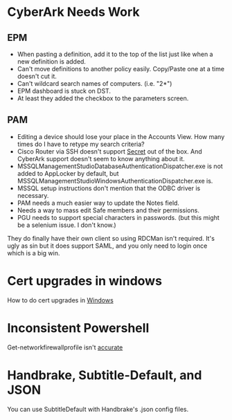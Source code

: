 # CyberArk Needs Work

## EPM

* When pasting a definition, add it to the top of the list just like when a new definition is added.
* Can't move definitions to another policy easily. Copy/Paste one at a time doesn't cut it.
* Can't wildcard search names of computers. (i.e. "2*")
* EPM dashboard is stuck on DST.
* At least they added the checkbox to the parameters screen.

## PAM

* Editing a device should lose your place in the Accounts View. How many times do I have to retype my search criteria?
* Cisco Router via SSH doesn't support [Secret](https://cyberark-customers.force.com/s/article/00002207) out of the box. And CyberArk support doesn't seem to know anything about it.
* MSSQLManagementStudioDatabaseAuthenticationDispatcher.exe is not added to AppLocker by default, but MSSQLManagementStudioWindowsAuthenticationDispatcher.exe is.
* MSSQL setup instructions don't mention that the ODBC driver is necessary.
* PAM needs a much easier way to update the Notes field.
* Needs a way to mass edit Safe members and their permissions.
* PGU needs to support special characters in passwords. (but this might be a selenium issue. I don't know.)

They do finally have their own client so using RDCMan isn't required. It's ugly as sin but it does support SAML, and you only need to login once which is a big win.

# Cert upgrades in windows

How to do cert upgrades in [Windows](https://dirteam.com/sander/2022/09/14/todo-upgrade-the-certificates-for-your-windows-server-2016-based-domain-controllers-and-up-to-enable-windows-hello-for-business-hybrid-scenarios/)

# Inconsistent Powershell

Get-networkfirewallprofile isn't [accurate](https://stackoverflow.com/questions/31058090/windows-firewall-state-different-between-powershell-output-and-gui)

# Handbrake, Subtitle-Default, and JSON

You can use SubtitleDefault with Handbrake's .json config files.
